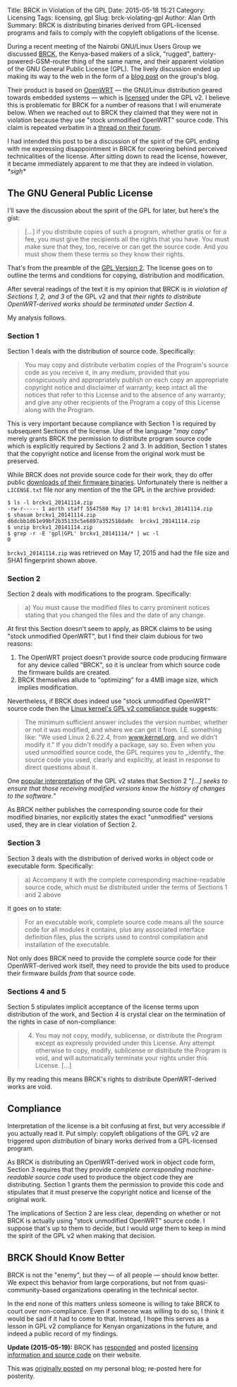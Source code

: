Title: BRCK in Violation of the GPL
Date: 2015-05-18 15:21
Category: Licensing
Tags: licensing, gpl
Slug: brck-violating-gpl
Author: Alan Orth
Summary: BRCK is distributing binaries derived from GPL-licensed programs and fails to comply with the copyleft obligations of the license.

During a recent meeting of the Nairobi GNU/Linux Users Group we discussed [BRCK](https://www.brck.com "BRCK | Rugged, Portable WiFi Hotspot & Battery Extender"), the Kenya-based makers of a slick, "rugged", battery-powered-GSM-router thing of the same name, and their apparent violation of the GNU General Public License (GPL). The lively discussion ended up making its way to the web in the form of a [blog post](https://nairobilug.or.ke/2015/05/meetup-may-2015.html) on the group's blog.

Their product is based on [OpenWRT](https://openwrt.org/) — the GNU/Linux distribution geared towards embedded systems — which is [licensed](http://wiki.openwrt.org/about/license) under the GPL v2. I believe this is problematic for BRCK for a number of reasons that I will enumerate below. When we reached out to BRCK they claimed that they were not in violation because they use "stock unmodified OpenWRT" source code. This claim is repeated verbatim in a [thread on their forum](http://forums.brck.com/t/where-is-the-openwrt-fork-source-at/482/8).

I had intended this post to be a discussion of the spirit of the GPL ending with me expressing disappointment in BRCK for cowering behind perceived technicalities of the license. After sitting down to read the license, however, it became immediately apparent to me that they are indeed in violation. *\*sigh\**

## The GNU General Public License

I'll save the discussion about the spirit of the GPL for later, but here's the gist:

> [...] if you distribute copies of such a program, whether gratis or
> for a fee, you must give the recipients all the rights that you have.
> You must make sure that they, too, receive or can get the source code.
> And you must show them these terms so they know their rights.

That's from the preamble of the [GPL Version 2](https://www.gnu.org/licenses/gpl2.txt). The license goes on to outline the terms and conditions for copying, distribution and modification.

After several readings of the text it is my opinion that BRCK is *in violation of Sections 1, 2, and 3* of the GPL v2 and that *their rights to distribute OpenWRT-derived works should be terminated under Section 4*.

My analysis follows.

### Section 1

Section 1 deals with the distribution of source code. Specifically:

> You may copy and distribute verbatim copies of the Program's source
> code as you receive it, in any medium, provided that you conspicuously
> and appropriately publish on each copy an appropriate copyright notice
> and disclaimer of warranty; keep intact all the notices that refer to
> this License and to the absence of any warranty; and give any other
> recipients of the Program a copy of this License along with the
> Program.

This is very important because compliance with Section 1 is required by subsequent Sections of the license. Use of the language "*may copy*" merely grants BRCK the permission to distribute program source code which is explicitly required by Sections 2 and 3. In addition, Section 1 states that the copyright notice and license from the original work must be preserved.

While BRCK does not provide source code for their work, they do offer public [downloads of their firmware binaries](https://www.brck.com/firmware/). Unfortunately there is neither a `LICENSE.txt` file nor any mention of the the GPL in the archive provided:

    $ ls -l brckv1_20141114.zip
    -rw-r----- 1 aorth staff 5547580 May 17 14:01 brckv1_20141114.zip
    $ shasum brckv1_20141114.zip
    d6dcbb1d61e99bf2b35133c5e6897a352518da0c  brckv1_20141114.zip
    $ unzip brckv1_20141114.zip
    $ grep -r -E 'gpl|GPL' brckv1_20141114/* | wc -l
    0

`brckv1_20141114.zip` was retrieved on May 17, 2015 and had the file size and SHA1 fingerprint shown above.

### Section 2

Section 2 deals with modifications to the program. Specifically:

> a) You must cause the modified files to carry prominent notices
> stating that you changed the files and the date of any change.

At first this Section doesn't seem to apply, as BRCK claims to be using "stock unmodified OpenWRT", but I find their claim dubious for two reasons:

1. The OpenWRT project doesn't provide source code producing firmware for any device called "BRCK", so it is unclear from which source code the firmware builds are created.
2. BRCK themselves allude to "optimizing" for a 4MB image size, which implies modification.

Nevertheless, if BRCK does indeed use "stock unmodified OpenWRT" source code then the [Linux kernel's GPL v2 compliance guide](https://www.kernel.org/doc/pending/gplv2-howto.html) suggests:

> The minimum sufficient answer includes the version number, whether or
> not it was modified, and where we can get it from. I.E. something
> like: "We used Linux 2.6.22.4, from www.kernel.org, and we didn't
> modify it." If you didn't modify a package, say so. Even when you used
> unmodified source code, the GPL requires you to \_identify\_ the
> source code you used, clearly and explicitly, at least in response to
> direct questions about it.

One [popular interpretation](https://copyleft.org/guide/comprehensive-gpl-guidech6.html) of the GPL v2 states that Section 2 "*[...] seeks to ensure that those receiving modified versions know the history of changes to the software.*"

As BRCK neither publishes the corresponding source code for their modified binaries, nor explicitly states the exact "unmodified" versions used, they are in clear violation of Section 2.

### Section 3

Section 3 deals with the distribution of derived works in object code or executable form. Specifically:

> a) Accompany it with the complete corresponding machine-readable
> source code, which must be distributed under the terms of Sections 1
> and 2 above

It goes on to state:

> For an executable work, complete source code means all the source code
> for all modules it contains, plus any associated interface definition
> files, plus the scripts used to control compilation and installation
> of the executable.

Not only does BRCK need to provide the complete source code for their OpenWRT-derived work itself, they need to provide the bits used to produce their firmware builds *from* that source code.

### Sections 4 and 5

Section 5 stipulates implicit acceptance of the license terms upon distribution of the work, and Section 4 is crystal clear on the termination of the rights in case of non-compliance:

> 4. You may not copy, modify, sublicense, or distribute the Program
> except as expressly provided under this License. Any attempt otherwise
> to copy, modify, sublicense or distribute the Program is void, and
> will automatically terminate your rights under this License. [...]

By my reading this means BRCK's rights to distribute OpenWRT-derived works are void.

## Compliance

Interpretation of the license is a bit confusing at first, but very accessible if you actually read it. Put simply: copyleft obligations of the GPL v2 are triggered upon *distribution* of binary works derived from a GPL-licensed program.

As BRCK is distributing an OpenWRT-derived work in object code form, Section 3 requires that they provide *complete corresponding machine-readable source code* used to produce the object code they are distributing. Section 1 grants them the permission to provide this code and stipulates that it must preserve the copyright notice and license of the original work.

The implications of Section 2 are less clear, depending on whether or not BRCK is actually using "stock unmodified OpenWRT" source code. I suppose that's up to them to decide, but I would urge them to keep in mind the spirit of the GPL v2 when making that decision.

## BRCK Should Know Better

BRCK is not the "enemy", but they — of all people — should know better. We expect this behavior from large corporations, but not from quasi-community-based organizations operating in the technical sector.

In the end none of this matters unless someone is willing to take BRCK to court over non-compliance. Even if someone was willing to do so, I think it would be sad if it had to come to that. Instead, I hope this serves as a lesson in GPL v2 compliance for Kenyan organizations in the future, and indeed a public record of my findings.

**Update (2015-05-19):** BRCK has [responded](http://forums.brck.com/t/where-is-the-openwrt-fork-source-at/482/11) and posted [licensing information and source code](https://www.brck.com/open-source-compliance/) on their website.

This was [originally posted](https://mjanja.ch/2015/05/brck-in-violation-of-the-gpl/) on my personal blog; re-posted here for posterity.
